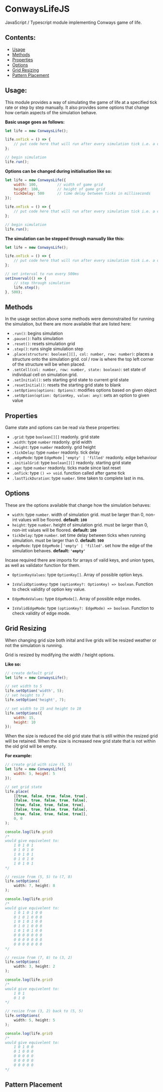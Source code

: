 # ConwaysLifeJS

JavaScript / Typescript module implementing Conways game of life.

## Contents:

- [Usage](#Usage)
- [Methods](#Methods)
- [Properties](#Properties)
- [Options](#Options)
- [Grid Resizing](#Grid&#32;Resizing)
- [Pattern Placement](#Pattern&#32;Placement)

## Usage:

This module provides a way of simulating the game of life at a specified
tick rate or step by step manually. It also provides some options that change how certain aspects of
the simulation behave.

**Basic usage goes as follows:**

```javascript
let life = new ConwaysLife();

life.onTick = () => {
    // put code here that will run after every simulation tick i.e. a draw call if the results are being rendered to screen
};

// begin simulation
life.run();
```

**Options can be changed during initialisation
like so:**

```javascript
let life = new ConwaysLife({
    width: 100,         // width of game grid
    height: 100,        // height of game grid
    tickDelay: 500      // time delay between ticks in milliseconds
});

life.onTick = () => {
    // put code here that will run after every simulation tick i.e. a draw call if the results are being rendered to screen
};

// begin simulation
life.run();
```

**The simulation can be stepped through 
manually like this:**

```javascript
let life = new ConwaysLife();

life.onTick = () => {
    // put code here that will run after every simulation tick i.e. a draw call if the results are being rendered to screen
};

// set interval to run every 500ms
setInverval(() => {
    // step through simulation
    life.step();
}, 500);
```

## Methods

In the usage section above some methods were demonstraited 
for running the simulation, but there are more available that are listed here:

- `.run()`: begins simulation
- `.pause()`: halts simulation
- `.reset()`: resets simulation grid
- `.step()`: runs single simulation step
- `.place(structure: boolean[][], col: number, row: number)`: places a structure onto the simulation grid. col / row is where the top left corner of the structure will be when placed.
- `.setCell(col: number, row: number, state: boolean)`: set state of individual cell on simulation grid.
- `.setInitial()`: sets starting grid state to current grid state
- `.resetInitial()`: resets the starting grid state to blank
- `.setOptions(options: Options)`: modifies options based on given object
- `.setOption(option: OptionKey, value: any)`: sets an option to given value

## Properties

Game state and options can be read via these properties:

- `.grid`: type `boolean[][]` readonly. grid state
- `.width`: type `number` readonly. grid width
- `.height`: type `number` readonly. grid height
- `.tickDelay`: type `number` readonly. tick delay
- `.edgeMode`: type `EdgeMode` | `'empty' | 'filled'` readonly. edge behaviour
- `.initialGrid`: type `boolean[][]` readonly. starting grid state
- `.age`: type `number` readonly. ticks made since last reset
- `.onTick`: type `() => void`. function called after game tick
- `.lastTickDuration`: type `number`. time taken to complete last in ms. 

## Options

These are the options available that change how the simulation behaves:

- `width`: type `number`. width of simulation grid. must be larger than 0, non-int values will be floored. **default: `100`**
- `height`: type `number`. height of simulation grid. must be larger than 0, non-int values will be floored. **default: `100`**
- `tickDelay`: type `number`. set time delay between ticks when running simulation. must be larger than 0. **default: `500`**
- `edgeMode`: type `EdgeMode` | `'empty' | 'filled'`. set how the edge of the simulation behaves. **default: `'empty'`**

Incase required there are imports for 
arrays of valid keys, and union types, as well as 
validator function for them.

- `OptionKeyValues`: type `OptionKey[]`. Array of possible option keys.
- `IsValidOptionKey`: type `(optionKey?: OptionKey) => boolean`. Function to check validity of option key value.

- `EdgeModeValues`: type `EdgeMode[]`. Array of possible edge modes.
- `IsValidEdgeMode`: type `(optionKey?: EdgeMode) => boolean`. Function to check validity of edge mode.

## Grid Resizing

When changing grid size both inital and live grids will be resized weather or not the simulation is running. 

Grid is resized by modifying the width / height options.

**Like so:**

```javascript
// create default grid
let life = new ConwaysLife();

// set width to 5
life.setOption('width', 5);
// set height to 7
life.setOption('height', 7);

// set width to 15 and height to 10
life.setOptions({
    width: 15,
    height: 10
});
```

When the size is reduced the old grid state that is still within the resized grid will be retained. When the size is increased new grid state that is not within the old grid will be empty.

**For example:**

```javascript
// create grid with size (5, 5)
let life = new ConwaysLife({
    width: 5, height: 5
});

// set grid state
life.place(
    [[true, false, true, false, true],
    [false, true, false, true, false],
    [true, false, true, false, true],
    [false, true, false, true, false],
    [true, false, true, false, true]],
    0, 0
);

console.log(life.grid)
/*
would give equivelent to:
    1 0 1 0 1
    0 1 0 1 0
    1 0 1 0 1
    0 1 0 1 0
    1 0 1 0 1
*/

// resize from (5, 5) to (7, 8)
life.setOptions(
    width: 7, height: 8
);

console.log(life.grid)
/*
would give equivelent to:
    1 0 1 0 1 0 0
    0 1 0 1 0 0 0
    1 0 1 0 1 0 0
    0 1 0 1 0 0 0
    1 0 1 0 1 0 0
    0 0 0 0 0 0 0
    0 0 0 0 0 0 0
    0 0 0 0 0 0 0
*/

// resize from (7, 8) to (3, 2)
life.setOptions(
    width: 3, height: 2
);

console.log(life.grid)
/*
would give equivelent to:
    1 0 1
    0 1 0
*/

// resize from (3, 2) back to (5, 5)
life.setOptions(
    width: 5, height: 5
);

console.log(life.grid)
/*
would give equivelent to:
    1 0 1 0 0
    0 1 0 0 0
    0 0 0 0 0
    0 0 0 0 0
    0 0 0 0 0
*/
```

## Pattern Placement


